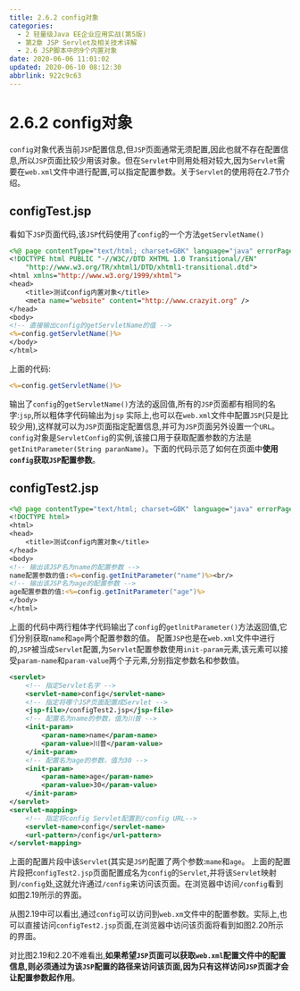 ```yaml
---
title: 2.6.2 config对象
categories: 
  - 2 轻量级Java EE企业应用实战(第5版)
  - 第2章 JSP Servlet及相关技术详解
  - 2.6 JSP脚本中的9个内置对象
date: 2020-06-06 11:01:02
updated: 2020-06-10 08:12:30
abbrlink: 922c9c63
---
```

# 2.6.2 config对象
`config`对象代表当前`JSP`配置信息,但`JSP`页面通常无须配置,因此也就不存在配置信息,所以`JSP`页面比较少用该对象。但在`Servlet`中则用处相对较大,因为`Servlet`需要在`web.xml`文件中进行配置,可以指定配置参数。关于`Servlet`的使用将在2.7节介绍。
## configTest.jsp
看如下`JSP`页面代码,该`JSP`代码使用了`config`的一个方法`getServletName()`
```jsp
<%@ page contentType="text/html; charset=GBK" language="java" errorPage="" %>
<!DOCTYPE html PUBLIC "-//W3C//DTD XHTML 1.0 Transitional//EN"
    "http://www.w3.org/TR/xhtml1/DTD/xhtml1-transitional.dtd">
<html xmlns="http://www.w3.org/1999/xhtml">
<head>
    <title>测试config内置对象</title>
    <meta name="website" content="http://www.crazyit.org" />
</head>
<body>
<!-- 直接输出config的getServletName的值 -->
<%=config.getServletName()%>
</body>
</html>
```
上面的代码:
```jsp
<%=config.getServletName()%>
```
输出了`config`的`getServletName()`方法的返回值,所有的`JSP`页面都有相同的名字:`jsp`,所以粗体字代码输出为`jsp`
实际上,也可以在`web.xml`文件中配置`JSP`(只是比较少用),这样就可以为`JSP`页面指定配置信息,并可为`JSP`页面另外设置一个`URL`。
`config`对象是`ServletConfig`的实例,该接口用于获取配置参数的方法是`getInitParameter(String paranName)`。下面的代码示范了如何在页面中**使用`config`获取`JSP`配置参数**。
## configTest2.jsp
```jsp
<%@ page contentType="text/html; charset=GBK" language="java" errorPage="" %>
<!DOCTYPE html>
<html>
<head>
    <title>测试config内置对象</title>
</head>
<body>
<!-- 输出该JSP名为name的配置参数 -->
name配置参数的值:<%=config.getInitParameter("name")%><br/>
<!-- 输出该JSP名为age的配置参数 -->
age配置参数的值:<%=config.getInitParameter("age")%>
</body>
</html>
```
上面的代码中两行粗体字代码输出了`config`的`getlnitParameter()`方法返回值,它们分别获取`name`和`age`两个配置参数的值。
配置`JSP`也是在`web.xml`文件中进行的,`JSP`被当成`Servlet`配置,为`Servlet`配置参数使用`init-param`元素,该元素可以接受`param-name`和`param-value`两个子元素,分别指定参数名和参数值。
```xml
<servlet>
    <!-- 指定Servlet名字 -->
    <servlet-name>config</servlet-name>
    <!-- 指定将哪个JSP页面配置成Servlet -->
    <jsp-file>/configTest2.jsp</jsp-file>
    <!-- 配置名为name的参数，值为川普 -->
    <init-param>
        <param-name>name</param-name>
        <param-value>川普</param-value>
    </init-param>
    <!-- 配置名为age的参数，值为30 -->
    <init-param>
        <param-name>age</param-name>
        <param-value>30</param-value>
    </init-param>
</servlet>
<servlet-mapping>
    <!-- 指定将config Servlet配置到/config URL-->
    <servlet-name>config</servlet-name>
    <url-pattern>/config</url-pattern>
</servlet-mapping>
```
上面的配置片段中该`Servlet`(其实是`JSP`)配置了两个参数:`mame`和`age`。
上面的配置片段把`configTest2.jsp`页面配置成名为`config`的`Servlet`,并将该`Servlet`映射到`/config`处,这就允许通过`/config`来访问该页面。在浏览器中访间`/config`看到如图2.19所示的界面。

从图2.19中可以看出,通过`config`可以访问到`web.xm`文件中的配置参数。实际上,也可以直接访问`configTest2.jsp`页面,在浏览器中访问该页面将看到如图2.20所示的界面。

对比图2.19和2.20不难看出,**如果希望`JSP`页面可以获取`web.xml`配置文件中的配置信息,则必须通过为该`JSP`配置的路径来访问该页面,因为只有这样访问`JSP`页面才会让配置参数起作用**。
